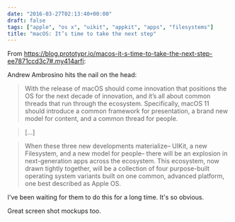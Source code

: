 ```yaml
---
date: "2016-03-27T02:13:40+00:00"
draft: false
tags: ["apple", "os x", "uikit", "appkit", "apps", "filesystems"]
title: "macOS: It’s time to take the next step"
---
```

From https://blog.prototypr.io/macos-it-s-time-to-take-the-next-step-ee7871ccd3c7#.my414arfi:

Andrew Ambrosino hits the nail on the head:

>With the release of macOS should come innovation that positions the OS for the next decade of innovation, and it’s all about common threads that run through the ecosystem. Specifically, macOS 11 should introduce a common framework for presentation, a brand new model for content, and a common thread for people.

>[...]

>When these three new developments materialize– UIKit, a new Filesystem, and a new model for people– there will be an explosion in next-generation apps across the ecosystem. This ecosystem, now drawn tightly together, will be a collection of four purpose-built operating system variants built on one common, advanced platform, one best described as Apple OS.

I've been waiting for them to do this for a long time. It's so obvious.

Great screen shot mockups too.